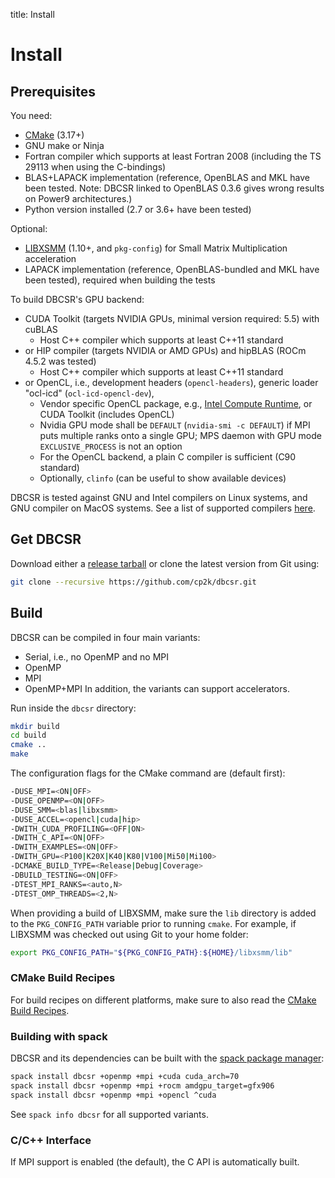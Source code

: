 title: Install

# Install

## Prerequisites

You need:

* [CMake](https://cmake.org/) (3.17+)
* GNU make or Ninja
* Fortran compiler which supports at least Fortran 2008 (including the TS 29113 when using the C-bindings)
* BLAS+LAPACK implementation (reference, OpenBLAS and MKL have been tested. Note: DBCSR linked to OpenBLAS 0.3.6 gives wrong results on Power9 architectures.)
* Python version installed (2.7 or 3.6+ have been tested)

Optional:

* [LIBXSMM](https://github.com/hfp/libxsmm) (1.10+, and `pkg-config`) for Small Matrix Multiplication acceleration
* LAPACK implementation (reference, OpenBLAS-bundled and MKL have been tested), required when building the tests

To build DBCSR's GPU backend:

* CUDA Toolkit (targets NVIDIA GPUs, minimal version required: 5.5) with cuBLAS
    * Host C++ compiler which supports at least C++11 standard
* or HIP compiler (targets NVIDIA or AMD GPUs) and hipBLAS (ROCm 4.5.2 was tested)
    * Host C++ compiler which supports at least C++11 standard
* or OpenCL, i.e., development headers (`opencl-headers`), generic loader "ocl-icd" (`ocl-icd-opencl-dev`),
    * Vendor specific OpenCL package, e.g.,
      [Intel Compute Runtime](https://github.com/intel/compute-runtime/releases/latest),
      or CUDA Toolkit (includes OpenCL)
    * Nvidia GPU mode shall be `DEFAULT` (`nvidia-smi -c DEFAULT`) if MPI puts multiple ranks onto a single GPU;
      MPS daemon with GPU mode `EXCLUSIVE_PROCESS` is not an option
    * For the OpenCL backend, a plain C compiler is sufficient (C90 standard)
    * Optionally, `clinfo` (can be useful to show available devices)

DBCSR is tested against GNU and Intel compilers on Linux systems, and GNU compiler on MacOS systems.
See a list of supported compilers [here](3-supported-compilers.html).

## Get DBCSR

Download either a [release tarball](https://github.com/cp2k/dbcsr/releases) or clone the latest version from Git using:

```bash
git clone --recursive https://github.com/cp2k/dbcsr.git
```

## Build

DBCSR can be compiled in four main variants:
* Serial, i.e., no OpenMP and no MPI
* OpenMP
* MPI
* OpenMP+MPI
In addition, the variants can support accelerators.

Run inside the `dbcsr` directory:

```bash
mkdir build
cd build
cmake ..
make
```

 The configuration flags for the CMake command are (default first):

```bash
-DUSE_MPI=<ON|OFF>
-DUSE_OPENMP=<ON|OFF>
-DUSE_SMM=<blas|libxsmm>
-DUSE_ACCEL=<opencl|cuda|hip>
-DWITH_CUDA_PROFILING=<OFF|ON>
-DWITH_C_API=<ON|OFF>
-DWITH_EXAMPLES=<ON|OFF>
-DWITH_GPU=<P100|K20X|K40|K80|V100|Mi50|Mi100>
-DCMAKE_BUILD_TYPE=<Release|Debug|Coverage>
-DBUILD_TESTING=<ON|OFF>
-DTEST_MPI_RANKS=<auto,N>
-DTEST_OMP_THREADS=<2,N>
```

When providing a build of LIBXSMM, make sure the `lib` directory is added to the `PKG_CONFIG_PATH` variable prior
to running `cmake`. For example, if LIBXSMM was checked out using Git to your home folder:

```bash
export PKG_CONFIG_PATH="${PKG_CONFIG_PATH}:${HOME}/libxsmm/lib"
```

### CMake Build Recipes

For build recipes on different platforms, make sure to also read the [CMake Build Recipes](1-cmake-build-recipes.html).

### Building with spack

DBCSR and its dependencies can be built with the [spack package manager](https://github.com/spack/spack):

```bash
spack install dbcsr +openmp +mpi +cuda cuda_arch=70
spack install dbcsr +openmp +mpi +rocm amdgpu_target=gfx906
spack install dbcsr +openmp +mpi +opencl ^cuda
```

See `spack info dbcsr` for all supported variants.

### C/C++ Interface

If MPI support is enabled (the default), the C API is automatically built.
